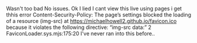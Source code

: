 Wasn't too bad No issues. Ok I lied I cant view this live using pages i get thhis error Content-Security-Policy: The page’s settings blocked the loading of a resource (img-src) at https://michaelhowell2.github.io/favicon.ico because it violates the following directive: “img-src data:” 2 FaviconLoader.sys.mjs:175:20 I've never ran into this before..
